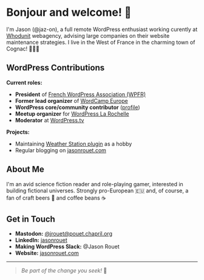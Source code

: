 # Bonjour and welcome! 👋

I'm Jason (@jaz-on), a full remote WordPress enthusiast working curently at [Whodunit](https://www.whodunit.fr/) webagency, advising large companies on their website maintenance strategies. I live in the West of France in the charming town of Cognac! 🥃🇫🇷

## WordPress Contributions

**Current roles:**
- **President** of [French WordPress Association (WPFR)](https://wpfr.net) 
- **Former lead organizer** of [WordCamp Europe](https://europe.wordcamp.org/)
- **WordPress core/community contributor** ([profile](https://profiles.wordpress.org/jaz_on/))
- **Meetup organizer** for [WordPress La Rochelle](https://www.meetup.com/fr-FR/wordpress-la-rochelle/)
- **Moderator** at [WordPress.tv](https://wordpress.tv)

**Projects:**
- Maintaining [Weather Station plugin](https://wordpress.org/plugins/live-weather-station/) as a hobby
- Regular blogging on [jasonrouet.com](https://jasonrouet.com/)

## About Me

I'm an avid science fiction reader and role-playing gamer, interested in building fictional universes. Strongly pro-European 🇪🇺 and, of course, a fan of craft beers 🍻 and coffee beans ☕️

## Get in Touch

- **Mastodon:** <a rel="me" href="https://pouet.chapril.org/@jrouet">@jrouet@pouet.chapril.org</a>
- **LinkedIn:** [jasonrouet](https://www.linkedin.com/in/jasonrouet/)
- **Making WordPress Slack:** @Jason Rouet
- **Website:** [jasonrouet.com](https://jasonrouet.com)

---

> *Be part of the change you seek!* 💛
